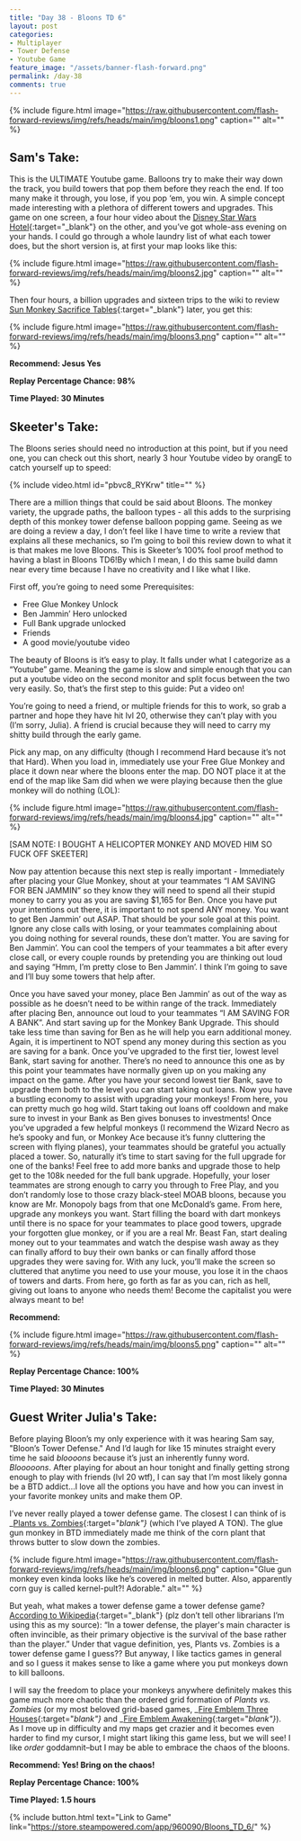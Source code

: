 ```yaml
---
title: "Day 38 - Bloons TD 6"
layout: post
categories:
- Multiplayer
- Tower Defense
- Youtube Game
feature_image: "/assets/banner-flash-forward.png"
permalink: /day-38
comments: true
---
```


{% include figure.html image="https://raw.githubusercontent.com/flash-forward-reviews/img/refs/heads/main/img/bloons1.png" caption="" alt="" %}

## Sam's Take:

This is the ULTIMATE Youtube game. Balloons try to make their way down the track, you build towers that pop them before they reach the end. If too many make it through, you lose, if you pop ‘em, you win. A simple concept made interesting with a plethora of different towers and upgrades. This game on one screen, a four hour video about the [Disney Star Wars Hotel](https://www.youtube.com/watch?v=T0CpOYZZZW4&t=1968s){:target="_blank"} on the other, and you’ve got whole-ass evening on your hands. I could go through a whole laundry list of what each tower does, but the short version is, at first your map looks like this:

{% include figure.html image="https://raw.githubusercontent.com/flash-forward-reviews/img/refs/heads/main/img/bloons2.jpg" caption="" alt="" %}

Then four hours, a billion upgrades and sixteen trips to the wiki to review [Sun Monkey Sacrifice Tables](https://bloons.fandom.com/wiki/Sun_Temple#Sacrifices){:target="_blank"} later, you get this:

{% include figure.html image="https://raw.githubusercontent.com/flash-forward-reviews/img/refs/heads/main/img/bloons3.png" caption="" alt="" %}

**Recommend: Jesus Yes**

**Replay Percentage Chance: 98%**

**Time Played: 30 Minutes**

## Skeeter's Take:

The Bloons series should need no introduction at this point, but if you need one, you can check out this short, nearly 3 hour Youtube video by orangE to catch yourself up to speed:

{% include video.html id="pbvc8_RYKrw" title="" %}

There are a million things that could be said about Bloons. The monkey variety, the upgrade paths, the balloon types - all  this adds to the surprising depth of this monkey tower defense balloon popping game. Seeing as we are doing a review a day, I don’t feel like I have time to write a review that explains all these mechanics, so I’m going to boil this review down to what it is that makes me love Bloons. This is Skeeter’s 100% fool proof method to having a blast in Bloons TD6!By which I mean, I do this same build damn near every time because I have no creativity and I like what I like. 

First off, you’re going to need some Prerequisites:
- Free Glue Monkey Unlock
- Ben Jammin’ Hero unlocked
- Full Bank upgrade unlocked
- Friends
- A good movie/youtube video

The beauty of Bloons is it’s easy to play. It falls under what I categorize as a “Youtube” game. 
Meaning the game is slow and simple enough that you can put a youtube video on the second monitor and split focus between the two very easily. So, that’s the first step to this guide: Put a video on!

You’re going to need a friend, or multiple friends for this to work, so grab a partner and hope they have hit lvl 20, otherwise they can’t play with you (I’m sorry, Julia). A friend is crucial because they will need to carry my shitty build through the early game. 

Pick any map, on any difficulty (though I recommend Hard because it’s not that Hard). 
When you load in, immediately use your Free Glue Monkey and place it down near where the bloons enter the map. DO NOT place it at the end of the map like Sam did when we were playing because then the glue monkey will do nothing (LOL): 

{% include figure.html image="https://raw.githubusercontent.com/flash-forward-reviews/img/refs/heads/main/img/bloons4.jpg" caption="" alt="" %}

[SAM NOTE: I BOUGHT A HELICOPTER MONKEY AND MOVED HIM SO FUCK OFF SKEETER]

Now pay attention because this next step is really important - Immediately after placing your Glue Monkey, shout at your teammates “I AM SAVING FOR BEN JAMMIN” so they know they will need to spend all their stupid money to carry you as you are saving $1,165 for Ben. Once you have put your intentions out there, it is important to not spend ANY money. You want to get Ben Jammin’ out ASAP. That should be your sole goal at this point. Ignore any close calls with losing, or your teammates complaining about you doing nothing for several rounds, these don’t matter. You are saving for Ben Jammin’. You can cool the tempers of your teammates a bit after every close call, or every couple rounds by pretending you are thinking out loud and saying “Hmm, I’m pretty close to Ben Jammin’. I think I’m going to save and I’ll buy some towers that help after.

Once you have saved your money, place Ben Jammin’ as out of the way as possible as he doesn’t need to be within range of the track. Immediately after placing Ben, announce out loud to your teammates “I AM SAVING FOR A BANK”. And start saving up for the Monkey Bank Upgrade. This should take less time than saving for Ben as he will help you earn additional money. Again, it is impertinent to NOT spend any money during this section as you are saving for a bank. Once you’ve upgraded to the first tier, lowest level Bank, start saving for another. There’s no need to announce this one as by this point your teammates have normally given up on you making any impact on the game. After you have your second lowest tier Bank, save to upgrade them both to the level you can start taking out loans. Now you have a bustling economy to assist with upgrading your monkeys! From here, you can pretty much go hog wild. Start taking out loans off cooldown and make sure to invest in your Bank as Ben gives bonuses to investments! Once you’ve upgraded a few helpful monkeys (I recommend the Wizard Necro as he’s spooky and fun, or Monkey Ace because it’s funny cluttering the screen with flying planes), your teammates should be grateful you actually placed a tower. So, naturally it’s time to start saving for the full upgrade for one of the banks! Feel free to add more banks and upgrade those to help get to the 108k needed for the full bank upgrade. Hopefully, your loser teammates are strong enough to carry you through to Free Play, and you don’t randomly lose to those crazy black-steel MOAB bloons, because you know are Mr. Monopoly bags from that one McDonald’s game. 
From here, upgrade any monkeys you want. Start filling the board with dart monkeys until there is no space for your teammates to place good towers, upgrade your forgotten glue monkey, or if you are a real Mr. Beast Fan, start dealing money out to your teammates and watch the despise wash away as they can finally afford to buy their own banks or can finally afford those upgrades they were saving for. With any luck, you’ll make the screen so cluttered that anytime you need to use your mouse, you lose it in the chaos of towers and darts. From here, go forth as far as you can, rich as hell, giving out loans to anyone who needs them! Become the capitalist you were always meant to be!

**Recommend:** 

{% include figure.html image="https://raw.githubusercontent.com/flash-forward-reviews/img/refs/heads/main/img/bloons5.png" caption="" alt="" %}

**Replay Percentage Chance: 100%**

**Time Played: 30 Minutes**

## Guest Writer Julia's Take:

Before playing Bloon’s my only experience with it was hearing Sam say, "Bloon’s Tower Defense." And I’d laugh for like 15 minutes straight every time he said _bloooons_ because it’s just an inherently funny word. _Blooooons_. After playing for about an hour tonight and finally getting strong enough to play with friends (lvl 20 wtf), I can say that I’m most likely gonna be a BTD addict…I love all the options you have and how you can invest in your favorite monkey units and make them OP.

I’ve never really played a tower defense game. The closest I can think of is _[Plants vs. Zombies](https://store.steampowered.com/app/3590/Plants_vs_Zombies_GOTY_Edition/){:target="_blank"}_ (which I’ve played A TON). The glue gun monkey in BTD immediately made me think of the corn plant that throws butter to slow down the zombies.

{% include figure.html image="https://raw.githubusercontent.com/flash-forward-reviews/img/refs/heads/main/img/bloons6.png" caption="Glue gun monkey even kinda looks like he’s covered in melted butter. Also, apparently corn guy is called kernel-pult?! Adorable." alt="" %}

But yeah, what makes a tower defense game a tower defense game? [According to Wikipedia](https://en.wikipedia.org/wiki/Tower_defense){:target="_blank"} (plz don’t tell other librarians I’m using this as my source): “In a tower defense, the player's main character is often invincible, as their primary objective is the survival of the base rather than the player.” Under that vague definition, yes, Plants vs. Zombies is a tower defense game I guess?? But anyway, I like tactics games in general and so I guess it makes sense to like a game where you put monkeys down to kill balloons.

I will say the freedom to place your monkeys anywhere definitely makes this game much more chaotic than the ordered grid formation of _Plants vs. Zombies_ (or my most beloved grid-based games, _[Fire Emblem Three Houses](https://www.nintendo.com/us/store/products/fire-emblem-three-houses-switch/){:target="_blank"}_ and _[Fire Emblem Awakening](https://en.wikipedia.org/wiki/Fire_Emblem_Awakening){:target="_blank"}_). As I move up in difficulty and my maps get crazier and it becomes even harder to find my cursor, I might start liking this game less, but we will see! I like _order_ goddamnit–but I may be able to embrace the chaos of the bloons. 

**Recommend: Yes! Bring on the chaos!**

**Replay Percentage Chance: 100%**

**Time Played: 1.5 hours**

{% include button.html text="Link to Game" link="https://store.steampowered.com/app/960090/Bloons_TD_6/" %}